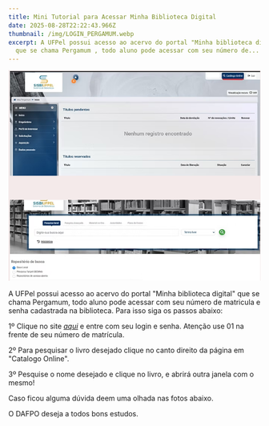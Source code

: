 ```yaml
---
title: Mini Tutorial para Acessar Minha Biblioteca Digital
date: 2025-08-28T22:22:43.966Z
thumbnail: /img/LOGIN_PERGAMUM.webp
excerpt: A UFPel possui acesso ao acervo do portal "Minha biblioteca digital"
  que se chama Pergamum , todo aluno pode acessar com seu número de...
---
```

![](/img/captura-de-tela-2025-08-28-192409.png)

<!--StartFragment-->

A UFPel possui acesso ao acervo do portal "Minha biblioteca digital" que se chama Pergamum, todo aluno pode acessar com seu número de matricula e senha cadastrada na biblioteca. Para isso siga os passos abaixo:

1º Clique no site *[aqui](https://pergamum.ufpel.edu.br/meupergamum)* e entre com seu login e senha. Atenção use 01 na frente de seu número de matrícula.

2º Para pesquisar o livro desejado clique no canto direito da página em "Catalogo Online".

3º Pesquise o nome desejado e clique no livro, e abrirá outra janela com o mesmo!

Caso ficou alguma dúvida deem uma olhada nas fotos abaixo.

O DAFPO deseja a todos bons estudos.

<!--EndFragment-->